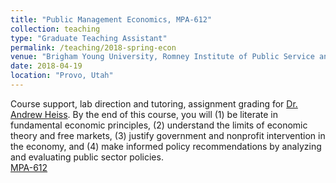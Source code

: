 ```yaml
---
title: "Public Management Economics, MPA-612"
collection: teaching
type: "Graduate Teaching Assistant"
permalink: /teaching/2018-spring-econ
venue: "Brigham Young University, Romney Institute of Public Service and Ethics"
date: 2018-04-19
location: "Provo, Utah"
---
```

Course support, lab direction and tutoring, assignment grading for [Dr. Andrew Heiss](https://www.andrewheiss.com/).
By the end of this course, you will (1) be literate in fundamental economic principles, (2) understand the limits of economic theory and free markets, (3) justify government and nonprofit intervention in the economy, and (4) make informed policy recommendations by analyzing and evaluating public sector policies.  
[MPA-612](https://econw18.classes.andrewheiss.com/)  
